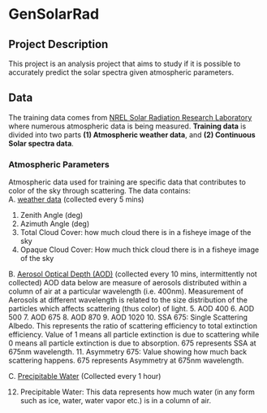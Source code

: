 # GenSolarRad

## Project Description
This project is an analysis project that aims to study if it is possible to accurately predict the solar spectra given atmospheric parameters. 

## Data
The training data comes from [NREL Solar Radiation Research Laboratory](https://midcdmz.nrel.gov/apps/sitehome.pl?site=BMS) where numerous atmospheric data is being measured. **Training data** is divided into two parts **(1) Atmospheric weather data**, and **(2) Continuous Solar spectra data**.

### Atmospheric Parameters
Atmospheric data used for training are specific data that contributes to color of the sky through scattering. The data contains:\
A. [weather data](https://midcdmz.nrel.gov/apps/day.pl?BMS) (collected every 5 mins)
1. Zenith Angle (deg)
2. Azimuth Angle (deg)
3. Total Cloud Cover: how much cloud there is in a fisheye image of the sky
4. Opaque Cloud Cover: How much thick cloud there is in a fisheye image of the sky

B. [Aerosol Optical Depth (AOD)](https://midcdmz.nrel.gov/apps/daily.pl?site=AODSRRL1S&start=20150701&yr=2021&mo=9&dy=19) (collected every 10 mins, intermittently not collected)
AOD data below are measure of aerosols distributed within a column of air at a particular wavelength (i.e. 400nm). Measurement of Aerosols at different wavelength is related to the size distribution of the particles which affects scattering (thus color) of light.
5. AOD 400
6. AOD 500
7. AOD 675
8. AOD 870
9. AOD 1020
10. SSA 675: Single Scattering Albedo. This represents the ratio of scattering efficiency to total extinction efficiency. Value of 1 means all particle extinction is due to scattering while 0 means all particle extinction is due to absorption. 675 represents SSA at 675nm wavelength.
11. Asymmetry 675: Value showing how much back scattering happens. 675 represents Asymmetry at 675nm wavelength.

C. [Precipitable Water](https://midcdmz.nrel.gov/apps/daily.pl?site=PWVSRRL&live=1) (Collected every 1 hour)

12. Precipitable Water: This data represents how much water (in any form such as ice, water, water vapor etc.) is in a column of air.



